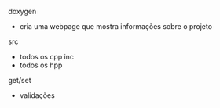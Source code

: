 doxygen
- cria uma webpage que mostra informações sobre o projeto

src
- todos os cpp
inc
- todos os hpp

get/set
- validações